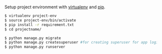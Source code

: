Setup project environment with [virtualenv](https://virtualenv.pypa.io) and [pip](https://pip.pypa.io).

```bash
$ virtualenv project-env
$ source project-env/bin/activate
$ pip install -r requirement.txt
$ cd projectname/

$ python manage.py migrate
$ python manage.py createsuperuser #for creating superuser for app login
$ python manage.py runserver
